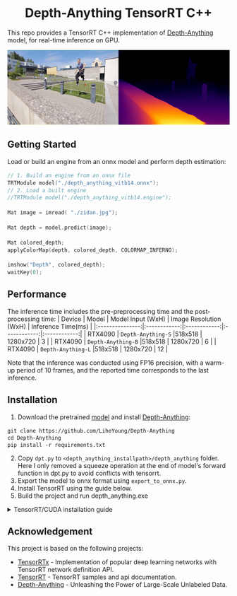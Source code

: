 
<h1 align="center"><span>Depth-Anything TensorRT C++</span></h1>

This repo provides a TensorRT C++ implementation of [Depth-Anything](https://github.com/LiheYoung/Depth-Anything) model, for real-time inference on GPU.

<p align="center" margin: 0 auto;>
  <img src="assets/parkour_merged.gif" height="169px" width="600px" />
</p>

## Getting Started
Load or build an engine from an onnx model and perform depth estimation:

```cpp
// 1. Build an engine from an onnx file
TRTModule model("./depth_anything_vitb14.onnx");  
// 2. Load a built engine
//TRTModule model("./depth_anything_vitb14.engine"); 

Mat image = imread( "./zidan.jpg");

Mat depth = model.predict(image);

Mat colored_depth;
applyColorMap(depth, colored_depth, COLORMAP_INFERNO);

imshow("Depth", colored_depth);
waitKey(0);
```

## Performance
The inference time includes the pre-preprocessing time and the post-processing time:
| Device          | Model | Model Input (WxH) |  Image Resolution (WxH)     | Inference Time(ms) |
|:---------------:|:------------:|:------------:|:------------:|:------------:|
| RTX4090        | `Depth-Anything-S`  |518x518  |  1280x720    | 3     |
| RTX4090        | `Depth-Anything-B`  |518x518  |  1280x720    | 6     |
| RTX4090        | `Depth-Anything-L`  |518x518  |  1280x720    | 12     |

Note that the inference was conducted using FP16 precision, with a warm-up period of 10 frames, and the reported time corresponds to the last inference.

## Installation 

1. Download the pretrained [model](https://huggingface.co/spaces/LiheYoung/Depth-Anything/tree/main/checkpoints) and install [Depth-Anything](https://github.com/LiheYoung/Depth-Anything):
```
git clone https://github.com/LiheYoung/Depth-Anything
cd Depth-Anything
pip install -r requirements.txt
```
2. Copy `dpt.py` to `<depth_anything_installpath>/depth_anything` folder. Here I only removed a squeeze operation at the end of model's forward function in dpt.py to avoid conflicts with tensorrt.
3. Export the model to onnx format using `export_to_onnx.py`. 
4. Install TensorRT using the guide below.
5. Build the project and run depth_anything.exe
   
<details>
<summary>TensorRT/CUDA installation guide</summary>
  
1. Download the [TensorRT](https://developer.nvidia.com/tensorrt) zip file that matches the Windows version you are using.
2. Choose where you want to install TensorRT. The zip file will install everything into a subdirectory called `TensorRT-8.x.x.x`. This new subdirectory will be referred to as `<installpath>` in the steps below.
3. Unzip the `TensorRT-8.x.x.x.Windows10.x86_64.cuda-x.x.zip` file to the location that you chose. Where:
- `8.x.x.x` is your TensorRT version
- `cuda-x.x` is CUDA version `11.6`, `11.8` or `12.0`
4. Add the TensorRT library files to your system `PATH`. To do so, copy the DLL files from `<installpath>/lib` to your CUDA installation directory, for example, `C:\Program Files\NVIDIA GPU Computing Toolkit\CUDA\vX.Y\bin`, where `vX.Y` is your CUDA version. The CUDA installer should have already added the CUDA path to your system PATH.
5. Ensure that the following is present in your Visual Studio Solution project properties:
- `<installpath>/lib` has been added to your PATH variable and is present under **VC++ Directories > Executable Directories**.
- `<installpath>/include` is present under **C/C++ > General > Additional Directories**.
- nvinfer.lib and any other LIB files that your project requires are present under **Linker > Input > Additional Dependencies**.
6. Download and install any recent [OpenCV](https://opencv.org/releases/) for Windows.
  
</details>
  
## Acknowledgement
This project is based on the following projects:
- [TensorRTx](https://github.com/wang-xinyu/tensorrtx) - Implementation of popular deep learning networks with TensorRT network definition API.
- [TensorRT](https://github.com/NVIDIA/TensorRT/tree/release/8.6/samples) - TensorRT samples and api documentation.
- [Depth-Anything](https://github.com/LiheYoung/Depth-Anything) - Unleashing the Power of Large-Scale Unlabeled Data.
